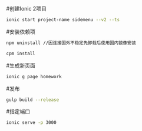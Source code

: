#创建Ionic 2项目
```bash
ionic start project-name sidemenu --v2 --ts
```
#安装依赖项
```bash
npm uninstall //因连接国外不稳定先卸载后使用国内镜像安装

cpm install
```

#生成新页面
```bash
ionic g page homework
```

#发布
```bash
gulp build --release

```


#指定端口
```bash
ionic serve -p 3000

```